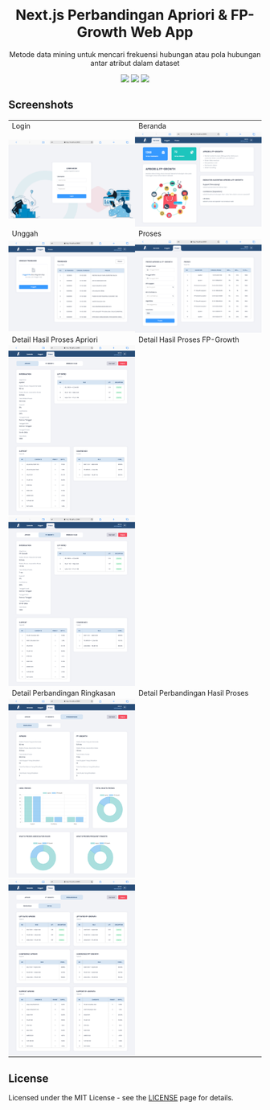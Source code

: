 <a id="readme-top"></a>

<br />
<div align="center">
  <h1 align="center">Next.js Perbandingan Apriori & FP-Growth Web App</h1>
  <p align="center">
    Metode data mining untuk mencari frekuensi hubungan atau pola hubungan antar atribut dalam dataset
  </p>

  <a href="https://github.com/azizvector"><img src="https://img.shields.io/badge/github-%23000?style=for-the-badge&logo=github&logoColor=white"/></a>
  <a href="https://www.instagram.com/aziz_vector"><img src="https://img.shields.io/badge/Instagram-%23fe4164?style=for-the-badge&logo=instagram&logoColor=white"/></a>
  <a href="https://www.linkedin.com/in/abdul-aziz-b374541bb"><img src="https://img.shields.io/badge/LinkedIn-%231e4e81?style=for-the-badge&logo=linkedin&logoColor=white"/></a>
</div>

## Screenshots

<table>
  <tr>
    <td width="50%">Login</td>
    <td width="50%">Beranda</td>
  </tr>
  <tr>
    <td width="50%" style="padding: 0;">
      <img alt="login" src="./public/images/login.png">
    </td>
    <td width="50%" style="padding: 0;">
     <img alt="beranda" src="./public/images/beranda.png">
    </td>
  </tr>
  <tr>
    <td width="50%">Unggah</td>
    <td width="50%">Proses</td>
  </tr>
  <tr>
    <td width="50%" style="padding: 0;">
      <img alt="unggah" src="./public/images/unggah.png">
    </td>
    <td width="50%" style="padding: 0;">
     <img alt="proses" src="./public/images/proses.png">
    </td>
  </tr>
  <tr>
    <td width="50%">Detail Hasil Proses Apriori</td>
    <td width="50%">Detail Hasil Proses FP-Growth</td>
  </tr>
  <tr>
    <td width="50%" style="padding: 0;">
      <img alt="detail" src="./public/images/detail-apriori.png">
      <img alt="detail" src="./public/images/detail-fp-growth.png">
    </td>
  </tr>
  <tr>
    <td width="50%">Detail Perbandingan Ringkasan</td>
    <td width="50%">Detail Perbandingan Hasil Proses</td>
  </tr>
  <tr>
    <td width="50%" style="padding: 0;">
      <img alt="detail" src="./public/images/detail-perbandingan-ringkasan.png">
      <img alt="detail" src="./public/images/detail-perbandingan-hasil.png">
    </td>
  </tr>
</table>

## License

Licensed under the MIT License - see the [LICENSE](https://opensource.org/licenses/MIT) page for details.
